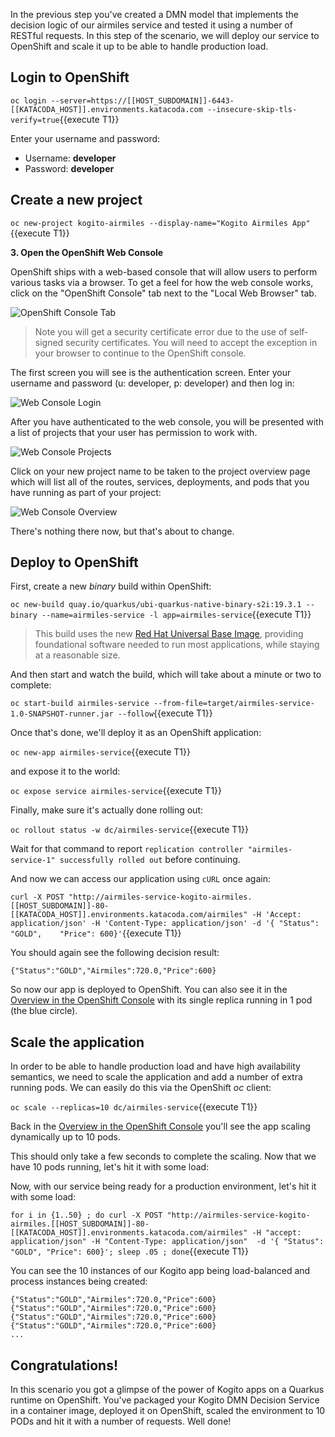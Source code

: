 In the previous step you've created a DMN model that implements the decision logic of our airmiles service and tested it using a number of RESTful requests. In this step of the scenario, we will deploy our service to OpenShift and scale it up to be able to handle production load.

## Login to OpenShift

`oc login --server=https://[[HOST_SUBDOMAIN]]-6443-[[KATACODA_HOST]].environments.katacoda.com --insecure-skip-tls-verify=true`{{execute T1}}

Enter your username and password:
* Username: **developer**
* Password: **developer**

## Create a new project

`oc new-project kogito-airmiles --display-name="Kogito Airmiles App"`{{execute T1}}

**3. Open the OpenShift Web Console**

OpenShift ships with a web-based console that will allow users to perform various tasks via a browser. To get a feel for how the web console works, click on the "OpenShift Console" tab next to the "Local Web Browser" tab.

![OpenShift Console Tab](/openshift/assets/middleware/quarkus/openshift-console-tab.png)

> Note you will get a security certificate error due to the use of self-signed security certificates. You will need to accept the exception in your browser to continue to the OpenShift console.

The first screen you will see is the authentication screen. Enter your username and password (u: developer, p: developer) and then log in:

![Web Console Login](/openshift/assets/middleware/middleware-kogito/login.png)

After you have authenticated to the web console, you will be presented with a list of projects that your user has permission to work with.

![Web Console Projects](/openshift/assets/middleware/middleware-kogito/projects.png)

Click on your new project name to be taken to the project overview page which will list all of the routes, services, deployments, and pods that you have running as part of your project:

![Web Console Overview](/openshift/assets/middleware/middleware-kogito/overview.png)

There's nothing there now, but that's about to change.

## Deploy to OpenShift

First, create a new _binary_ build within OpenShift:

`oc new-build quay.io/quarkus/ubi-quarkus-native-binary-s2i:19.3.1 --binary --name=airmiles-service -l app=airmiles-service`{{execute T1}}

> This build uses the new [Red Hat Universal Base Image](https://access.redhat.com/documentation/en-us/red_hat_enterprise_linux/8/html/building_running_and_managing_containers/using_red_hat_universal_base_images_standard_minimal_and_runtimes), providing foundational software needed to run most applications, while staying at a reasonable size.

And then start and watch the build, which will take about a minute or two to complete:

`oc start-build airmiles-service --from-file=target/airmiles-service-1.0-SNAPSHOT-runner.jar --follow`{{execute T1}}

Once that's done, we'll deploy it as an OpenShift application:

`oc new-app airmiles-service`{{execute T1}}

and expose it to the world:

`oc expose service airmiles-service`{{execute T1}}

Finally, make sure it's actually done rolling out:

`oc rollout status -w dc/airmiles-service`{{execute T1}}

Wait for that command to report `replication controller "airmiles-service-1" successfully rolled out` before continuing.

And now we can access our application using `cURL` once again:

`curl -X POST "http://airmiles-service-kogito-airmiles.[[HOST_SUBDOMAIN]]-80-[[KATACODA_HOST]].environments.katacoda.com/airmiles" -H 'Accept: application/json' -H 'Content-Type: application/json' -d '{ "Status": "GOLD",	"Price": 600}'`{{execute T1}}


You should again see the following decision result:

```console
{"Status":"GOLD","Airmiles":720.0,"Price":600}
```

So now our app is deployed to OpenShift. You can also see it in the [Overview in the OpenShift Console](https://console-openshift-console-[[HOST_SUBDOMAIN]]-443-[[KATACODA_HOST]].environments.katacoda.com/k8s/ns/kogito-airmiles/deploymentconfigs/airmiles-service) with its single replica running in 1 pod (the blue circle).

## Scale the application

In order to be able to handle production load and have high availability semantics, we need to scale the application and add a number of extra running pods. We can easily do this via the OpenShift _oc_ client:

`oc scale --replicas=10 dc/airmiles-service`{{execute T1}}

Back in the [Overview in the OpenShift Console](https://console-openshift-console-[[HOST_SUBDOMAIN]]-443-[[KATACODA_HOST]].environments.katacoda.com/k8s/ns/kogito-airmiles/deploymentconfigs/airmiles-service) you'll see the app scaling dynamically up to 10 pods.

This should only take a few seconds to complete the scaling. Now that we have 10 pods running, let's hit it with some load:

Now, with our service being ready for a production environment, let's hit it with some load:

`for i in {1..50} ; do curl -X POST "http://airmiles-service-kogito-airmiles.[[HOST_SUBDOMAIN]]-80-[[KATACODA_HOST]].environments.katacoda.com/airmiles" -H "accept: application/json" -H "Content-Type: application/json"  -d '{ "Status": "GOLD",	"Price": 600}'; sleep .05 ; done`{{execute T1}}

You can see the 10 instances of our Kogito app being load-balanced and process instances being created:

```console
{"Status":"GOLD","Airmiles":720.0,"Price":600}
{"Status":"GOLD","Airmiles":720.0,"Price":600}
{"Status":"GOLD","Airmiles":720.0,"Price":600}
{"Status":"GOLD","Airmiles":720.0,"Price":600}
...
```


## Congratulations!

In this scenario you got a glimpse of the power of Kogito apps on a Quarkus runtime on OpenShift. You've packaged your Kogito DMN Decision Service in a container image, deployed it on OpenShift, scaled the environment to 10 PODs and hit it with a number of requests. Well done!
